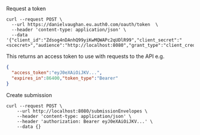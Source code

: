 Request a token
```
curl --request POST \
  --url https://danielvaughan.eu.auth0.com/oauth/token  \
  --header 'content-type: application/json' \
  --data '{"client_id":"Zdsog4nDAnhQ99yiKwMQWAPc2qUDlR99","client_secret":"<scecret>","audience":"http://localhost:8080","grant_type":"client_credentials"}'
```

This returns an access token to use with requests to the API e.g.
```json
{
  "access_token":"eyJ0eXAiOiJKV...",
  "expires_in":86400,"token_type":"Bearer"
}
```

Create submission

```
curl --request POST \
    --url http://localhost:8080/submissionEnvelopes \
    --header 'content-type: application/json' \
    --header 'authorization: Bearer eyJ0eXAiOiJKV...' \
    --data {}
```
    